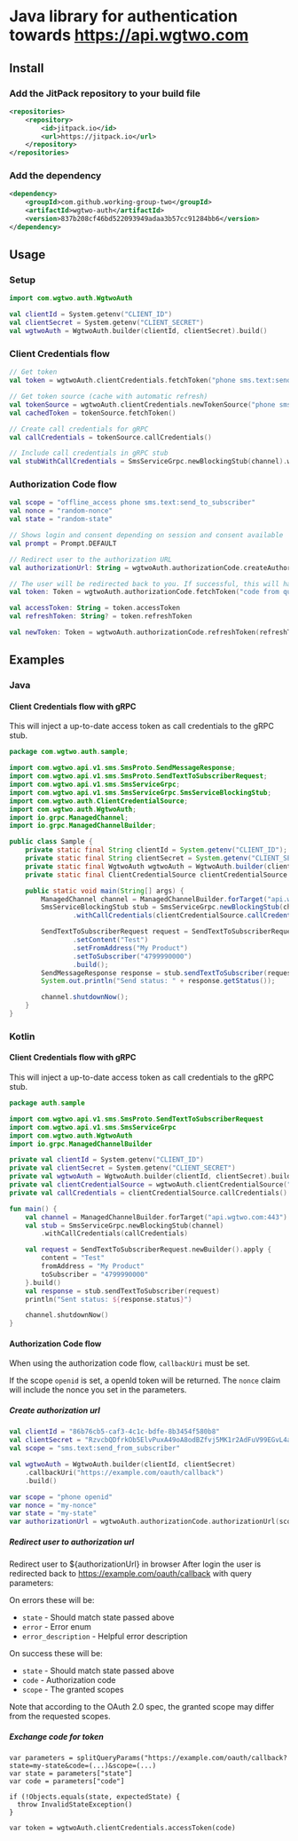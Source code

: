 # Java library for authentication towards https://api.wgtwo.com

## Install

### Add the JitPack repository to your build file
```xml
<repositories>
    <repository>
        <id>jitpack.io</id>
        <url>https://jitpack.io</url>
    </repository>
</repositories>
```

### Add the dependency
```xml
<dependency>
    <groupId>com.github.working-group-two</groupId>
    <artifactId>wgtwo-auth</artifactId>
    <version>837b208cf46bd522093949adaa3b57cc91284bb6</version>
</dependency>
```

## Usage

### Setup
```kotlin
import com.wgtwo.auth.WgtwoAuth

val clientId = System.getenv("CLIENT_ID")
val clientSecret = System.getenv("CLIENT_SECRET")
val wgtwoAuth = WgtwoAuth.builder(clientId, clientSecret).build()
```

### Client Credentials flow
```kotlin
// Get token
val token = wgtwoAuth.clientCredentials.fetchToken("phone sms.text:send_to_subscriber")

// Get token source (cache with automatic refresh)
val tokenSource = wgtwoAuth.clientCredentials.newTokenSource("phone sms.text:send_to_subscriber")
val cachedToken = tokenSource.fetchToken()

// Create call credentials for gRPC
val callCredentials = tokenSource.callCredentials()

// Include call credentials in gRPC stub
val stubWithCallCredentials = SmsServiceGrpc.newBlockingStub(channel).withCallCredentials(callCredentials)
```

### Authorization Code flow
````kotlin
val scope = "offline_access phone sms.text:send_to_subscriber"
val nonce = "random-nonce"
val state = "random-state"

// Shows login and consent depending on session and consent available
val prompt = Prompt.DEFAULT

// Redirect user to the authorization URL
val authorizationUrl: String = wgtwoAuth.authorizationCode.createAuthorizationUrl(scope, nonce, state, prompt)

// The user will be redirected back to you. If successful, this will have `code` as a query param
val token: Token = wgtwoAuth.authorizationCode.fetchToken("code from query param")

val accessToken: String = token.accessToken
val refreshToken: String? = token.refreshToken

val newToken: Token = wgtwoAuth.authorizationCode.refreshToken(refreshToken!!)
````

## Examples
### Java

#### Client Credentials flow with gRPC

This will inject a up-to-date access token as call credentials to the gRPC stub.

```java
package com.wgtwo.auth.sample;

import com.wgtwo.api.v1.sms.SmsProto.SendMessageResponse;
import com.wgtwo.api.v1.sms.SmsProto.SendTextToSubscriberRequest;
import com.wgtwo.api.v1.sms.SmsServiceGrpc;
import com.wgtwo.api.v1.sms.SmsServiceGrpc.SmsServiceBlockingStub;
import com.wgtwo.auth.ClientCredentialSource;
import com.wgtwo.auth.WgtwoAuth;
import io.grpc.ManagedChannel;
import io.grpc.ManagedChannelBuilder;

public class Sample {
    private static final String clientId = System.getenv("CLIENT_ID");
    private static final String clientSecret = System.getenv("CLIENT_SECRET");
    private static final WgtwoAuth wgtwoAuth = WgtwoAuth.builder(clientId, clientSecret).build();
    private static final ClientCredentialSource clientCredentialSource = wgtwoAuth.clientCredentialSource("sms.text:send_to_subscriber");

    public static void main(String[] args) {
        ManagedChannel channel = ManagedChannelBuilder.forTarget("api.wgtwo.com:443").build();
        SmsServiceBlockingStub stub = SmsServiceGrpc.newBlockingStub(channel)
                .withCallCredentials(clientCredentialSource.callCredentials());

        SendTextToSubscriberRequest request = SendTextToSubscriberRequest.newBuilder()
                .setContent("Test")
                .setFromAddress("My Product")
                .setToSubscriber("4799990000")
                .build();
        SendMessageResponse response = stub.sendTextToSubscriber(request);
        System.out.println("Send status: " + response.getStatus());

        channel.shutdownNow();
    }
}
```

### Kotlin

#### Client Credentials flow with gRPC

This will inject a up-to-date access token as call credentials to the gRPC stub.

```kotlin
package auth.sample

import com.wgtwo.api.v1.sms.SmsProto.SendTextToSubscriberRequest
import com.wgtwo.api.v1.sms.SmsServiceGrpc
import com.wgtwo.auth.WgtwoAuth
import io.grpc.ManagedChannelBuilder

private val clientId = System.getenv("CLIENT_ID")
private val clientSecret = System.getenv("CLIENT_SECRET")
private val wgtwoAuth = WgtwoAuth.builder(clientId, clientSecret).build()
private val clientCredentialSource = wgtwoAuth.clientCredentialSource("sms.text:send_to_subscriber")
private val callCredentials = clientCredentialSource.callCredentials()

fun main() {
    val channel = ManagedChannelBuilder.forTarget("api.wgtwo.com:443").build()
    val stub = SmsServiceGrpc.newBlockingStub(channel)
        .withCallCredentials(callCredentials)

    val request = SendTextToSubscriberRequest.newBuilder().apply {
        content = "Test"
        fromAddress = "My Product"
        toSubscriber = "4799990000"
    }.build()
    val response = stub.sendTextToSubscriber(request)
    println("Sent status: ${response.status}")

    channel.shutdownNow()
}

```

#### Authorization Code flow
When using the authorization code flow, `callbackUri` must be set.

If the scope `openid` is set, a openId token will be returned.
The `nonce` claim will include the nonce you set in the parameters.

##### Create authorization url
```kotlin
val clientId = "86b76cb5-caf3-4c1c-bdfe-8b3454f580b8"
val clientSecret = "RzvcbQDfrkOb5ElvPuxA49oA8odBZfvj5MK1r2AdFuV99EGvL4aJvARUg637p3QqqgrU6gyG"
val scope = "sms.text:send_from_subscriber"

val wgtwoAuth = WgtwoAuth.builder(clientId, clientSecret)
    .callbackUri("https://example.com/oauth/callback")
    .build()

var scope = "phone openid"
var nonce = "my-nonce"
var state = "my-state"
var authorizationUrl = wgtwoAuth.authorizationCode.authorizationUrl(scope, nonce, state, Prompt.DEFAULT)
```

##### Redirect user to authorization url
Redirect user to ${authorizationUrl} in browser
After login the user is redirected back to https://example.com/oauth/callback with query parameters:

On errors these will be:
- `state` - Should match state passed above
- `error` - Error enum
- `error_description` - Helpful error description

On success these will be:
- `state` - Should match state passed above
- `code` - Authorization code
- `scope` - The granted scopes

Note that according to the OAuth 2.0 spec, the granted scope may differ from the requested scopes.

##### Exchange code for token

```
var parameters = splitQueryParams("https://example.com/oauth/callback?state=my-state&code=(...)&scope=(...)
var state = parameters["state"]
var code = parameters["code"]

if (!Objects.equals(state, expectedState) {
  throw InvalidStateException()
}

var token = wgtwoAuth.clientCredentials.accessToken(code)
```
